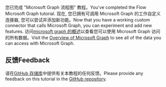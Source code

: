 <!-- markdownlint-disable MD002 MD041 -->

<span data-ttu-id="76137-101">您已完成 "Microsoft Graph 流程图" 教程。</span><span class="sxs-lookup"><span data-stu-id="76137-101">You've completed the Flow Microsoft Graph tutorial.</span></span> <span data-ttu-id="76137-102">现在, 您已拥有可调用 Microsoft Graph 的工作自定义连接器, 您可以尝试并添加新功能。</span><span class="sxs-lookup"><span data-stu-id="76137-102">Now that you have a working custom connector that calls Microsoft Graph, you can experiment and add new features.</span></span> <span data-ttu-id="76137-103">访问[microsoft graph 的概述](/graph/overview)以查看您可以使用 Microsoft Graph 访问的所有数据。</span><span class="sxs-lookup"><span data-stu-id="76137-103">Visit the [Overview of Microsoft Graph](/graph/overview) to see all of the data you can access with Microsoft Graph.</span></span>

## <a name="feedback"></a><span data-ttu-id="76137-104">反馈</span><span class="sxs-lookup"><span data-stu-id="76137-104">Feedback</span></span>

<span data-ttu-id="76137-105">请在[GitHub 存储库](https://github.com/microsoftgraph/msgraph-training-microsoftflow)中提供有关本教程的任何反馈。</span><span class="sxs-lookup"><span data-stu-id="76137-105">Please provide any feedback on this tutorial in the [GitHub repository](https://github.com/microsoftgraph/msgraph-training-microsoftflow).</span></span>